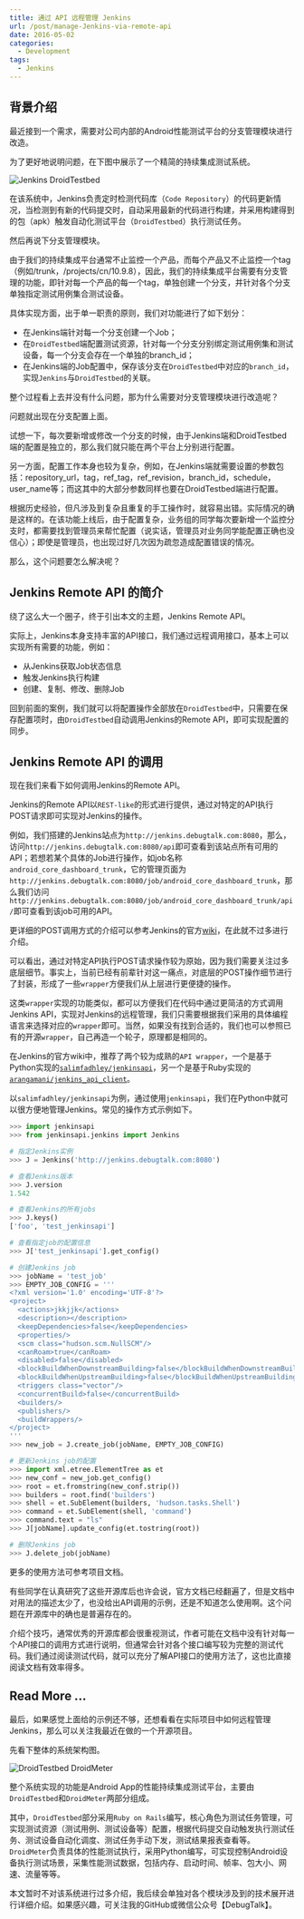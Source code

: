 ```yaml
---
title: 通过 API 远程管理 Jenkins
url: /post/manage-Jenkins-via-remote-api
date: 2016-05-02
categories:
  - Development
tags:
  - Jenkins
---
```


## 背景介绍

最近接到一个需求，需要对公司内部的Android性能测试平台的分支管理模块进行改造。

为了更好地说明问题，在下图中展示了一个精简的持续集成测试系统。

![Jenkins DroidTestbed](/images/Jenkins-DroidTestbed.png)

在该系统中，Jenkins负责定时检测代码库（`Code Repository`）的代码更新情况，当检测到有新的代码提交时，自动采用最新的代码进行构建，并采用构建得到的包（apk）触发自动化测试平台（`DroidTestbed`）执行测试任务。

然后再说下分支管理模块。

由于我们的持续集成平台通常不止监控一个产品，而每个产品又不止监控一个tag（例如/trunk，/projects/cn/10.9.8），因此，我们的持续集成平台需要有分支管理的功能，即针对每一个产品的每一个tag，单独创建一个分支，并针对各个分支单独指定测试用例集合测试设备。

具体实现方面，出于单一职责的原则，我们对功能进行了如下划分：

- 在Jenkins端针对每一个分支创建一个Job；
- 在`DroidTestbed`端配置测试资源，针对每一个分支分别绑定测试用例集和测试设备，每一个分支会存在一个单独的branch_id；
- 在Jenkins端的Job配置中，保存该分支在`DroidTestbed`中对应的`branch_id`，实现`Jenkins`与`DroidTestbed`的关联。

整个过程看上去并没有什么问题，那为什么需要对分支管理模块进行改造呢？

问题就出现在分支配置上面。

试想一下，每次要新增或修改一个分支的时候，由于Jenkins端和DroidTestbed端的配置是独立的，那么我们就只能在两个平台上分别进行配置。

另一方面，配置工作本身也较为复杂，例如，在Jenkins端就需要设置的参数包括：repository_url，tag，ref_tag，ref_revision，branch_id，schedule，user_name等；而这其中的大部分参数同样也要在DroidTestbed端进行配置。

根据历史经验，但凡涉及到复杂且重复的手工操作时，就容易出错。实际情况的确是这样的。在该功能上线后，由于配置复杂，业务组的同学每次要新增一个监控分支时，都需要找到管理员来帮忙配置（说实话，管理员对业务同学能配置正确也没信心）；即使是管理员，也出现过好几次因为疏忽造成配置错误的情况。

那么，这个问题要怎么解决呢？

## Jenkins Remote API 的简介

绕了这么大一个圈子，终于引出本文的主题，Jenkins Remote API。

实际上，Jenkins本身支持丰富的API接口，我们通过远程调用接口，基本上可以实现所有需要的功能，例如：

- 从Jenkins获取Job状态信息
- 触发Jenkins执行构建
- 创建、复制、修改、删除Job

回到前面的案例，我们就可以将配置操作全部放在`DroidTestbed`中，只需要在保存配置项时，由`DroidTestbed`自动调用Jenkins的Remote API，即可实现配置的同步。

## Jenkins Remote API 的调用

现在我们来看下如何调用Jenkins的Remote API。

Jenkins的Remote API以`REST-like`的形式进行提供，通过对特定的API执行POST请求即可实现对Jenkins的操作。

例如，我们搭建的Jenkins站点为`http://jenkins.debugtalk.com:8080`，那么，访问`http://jenkins.debugtalk.com:8080/api`即可查看到该站点所有可用的API；若想若某个具体的Job进行操作，如job名称`android_core_dashboard_trunk`，它的管理页面为`http://jenkins.debugtalk.com:8080/job/android_core_dashboard_trunk`，那么我们访问`http://jenkins.debugtalk.com:8080/job/android_core_dashboard_trunk/api/`即可查看到该job可用的API。

更详细的POST调用方式的介绍可以参考Jenkins的官方[wiki](https://wiki.jenkins-ci.org/display/JENKINS/Remote+access+API)，在此就不过多进行介绍。

可以看出，通过对特定API执行POST请求操作较为原始，因为我们需要关注过多底层细节。事实上，当前已经有前辈针对这一痛点，对底层的POST操作细节进行了封装，形成了一些`wrapper`方便我们从上层进行更便捷的操作。

这类`wrapper`实现的功能类似，都可以方便我们在代码中通过更简洁的方式调用Jenkins API，实现对Jenkins的远程管理，我们只需要根据我们采用的具体编程语言来选择对应的`wrapper`即可。当然，如果没有找到合适的，我们也可以参照已有的开源`wrapper`，自己再造一个轮子，原理都是相同的。

在Jenkins的官方wiki中，推荐了两个较为成熟的`API wrapper`，一个是基于Python实现的[`salimfadhley/jenkinsapi`](https://github.com/salimfadhley/jenkinsapi)，另一个是基于Ruby实现的[`arangamani/jenkins_api_client`](https://github.com/arangamani/jenkins_api_client)。

以`salimfadhley/jenkinsapi`为例，通过使用`jenkinsapi`，我们在Python中就可以很方便地管理Jenkins。常见的操作方式示例如下。

~~~python
>>> import jenkinsapi
>>> from jenkinsapi.jenkins import Jenkins

# 指定Jenkins实例
>>> J = Jenkins('http://jenkins.debugtalk.com:8080')

# 查看Jenkins版本
>>> J.version
1.542

# 查看Jenkins的所有jobs
>>> J.keys()
['foo', 'test_jenkinsapi']

# 查看指定job的配置信息
>>> J['test_jenkinsapi'].get_config()

# 创建Jenkins job
>>> jobName = 'test_job'
>>> EMPTY_JOB_CONFIG = '''
<?xml version='1.0' encoding='UTF-8'?>
<project>
  <actions>jkkjjk</actions>
  <description></description>
  <keepDependencies>false</keepDependencies>
  <properties/>
  <scm class="hudson.scm.NullSCM"/>
  <canRoam>true</canRoam>
  <disabled>false</disabled>
  <blockBuildWhenDownstreamBuilding>false</blockBuildWhenDownstreamBuilding>
  <blockBuildWhenUpstreamBuilding>false</blockBuildWhenUpstreamBuilding>
  <triggers class="vector"/>
  <concurrentBuild>false</concurrentBuild>
  <builders/>
  <publishers/>
  <buildWrappers/>
</project>
'''
>>> new_job = J.create_job(jobName, EMPTY_JOB_CONFIG)

# 更新Jenkins job的配置
>>> import xml.etree.ElementTree as et
>>> new_conf = new_job.get_config()
>>> root = et.fromstring(new_conf.strip())
>>> builders = root.find('builders')
>>> shell = et.SubElement(builders, 'hudson.tasks.Shell')
>>> command = et.SubElement(shell, 'command')
>>> command.text = "ls"
>>> J[jobName].update_config(et.tostring(root))

# 删除Jenkins job
>>> J.delete_job(jobName)
~~~

更多的使用方法可参考项目文档。

有些同学在认真研究了这些开源库后也许会说，官方文档已经翻遍了，但是文档中对用法的描述太少了，也没给出API调用的示例，还是不知道怎么使用啊。这个问题在开源库中的确也是普遍存在的。

介绍个技巧，通常优秀的开源库都会很重视测试，作者可能在文档中没有针对每一个API接口的调用方式进行说明，但通常会针对各个接口编写较为完整的测试代码。我们通过阅读测试代码，就可以充分了解API接口的使用方法了，这也比直接阅读文档有效率得多。

## Read More ...

最后，如果感觉上面给的示例还不够，还想看看在实际项目中如何远程管理Jenkins，那么可以关注我最近在做的一个开源项目。

先看下整体的系统架构图。

![DroidTestbed DroidMeter](/images/DroidTestbed-DroidMeter.png)

整个系统实现的功能是Android App的性能持续集成测试平台，主要由`DroidTestbed`和`DroidMeter`两部分组成。

其中，`DroidTestbed`部分采用`Ruby on Rails`编写，核心角色为测试任务管理，可实现测试资源（测试用例、测试设备等）配置，根据代码提交自动触发执行测试任务、测试设备自动化调度、测试任务手动下发，测试结果报表查看等。`DroidMeter`负责具体的性能测试执行，采用Python编写，可实现控制Android设备执行测试场景，采集性能测试数据，包括内存、启动时间、帧率、包大小、网速、流量等等。

本文暂时不对该系统进行过多介绍，我后续会单独对各个模块涉及到的技术展开进行详细介绍。如果感兴趣，可关注我的GitHub或微信公众号【DebugTalk】。
